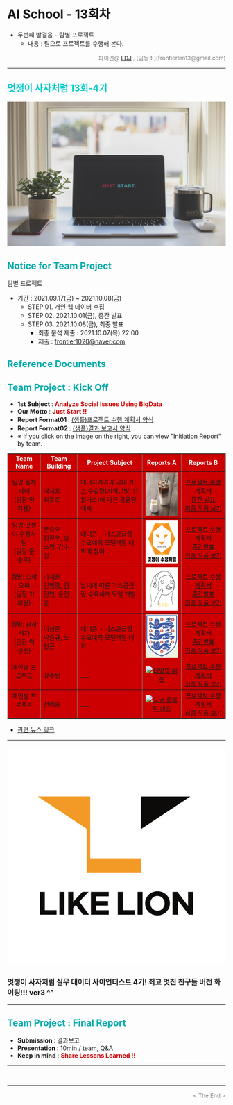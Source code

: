 
# AI School - 13회차
* 두번째 발걸음 - 팀별 프로젝트
  * 내용 : 팀으로 프로젝트를 수행해 본다.

<div align='right'>
    <font size=2 color='gray'>파이썬@ <font color='blue'>
       <a href='https://www.facebook.com/dongjo.lim.7'>LDJ</a>
    </font>, [임동조](frontierlim13@gmail.com)</font></div>
<hr>

<h2><font color="#00CCCC"><b>멋쟁이 사자처럼 13회-4기</b></font></h2>

<img src="./images/just_start.jpg">

## <font color='#00AAAA'>Notice for Team Project</font>

팀별 프로젝트
* 기간 : 2021.09.17(금) ~ 2021.10.08(금)<br>
  * STEP 01. 개인 웹 데이터 수집
  * STEP 02. 2021.10.01(금), 중간 발표<br>
  * STEP 03. 2021.10.08(금), 최종 발표<br>
    * 최종 분석 제출 : 2021.10.07(목) 22:00
	* 제출 : frontier1020@naver.com


## <font color='#00AAAA'>Reference Documents</font>

##  <font color='#00AAAA'>Team Project : Kick Off</font>

- <b>1st Subject </b>: <font color='#CC0000'><b>Analyze Social Issues Using BigData </b></font>
- <b>Our Motto   </b>: <font color='#CC0000'><b> Just Start !! </b></font>
- <b>Report Format01 </b>: <a href="./docu/최종_프로젝트_수행_계획서_양식.docx">(샘플)프로젝트 수행 계획서 양식</a>
- <b>Report Format02 </b>: <a href="./docu/팀별프로젝트수행_결과작성양식.pptx">(샘플)결과 보고서 양식</a>
- ※ If you click on the image on the right, you can view "Initiation Report" by team.


<div align="left">
	<table border=1 bgcolor="#EEEEEE">
		<tr bgcolor="#CC0000">
			<td width="100">
			<div align="center"><font color="#FFFFFF"><b>Team Name</b></font></div>
			</td>
			<td width="100">
			<div align="center"><font color="#FFFFFF"><b>Team Building</b></font></div>
			</td>
			<td width="300">
			<div align="center"><font color="#FFFFFF"><b>Project Subject</b></font></div>
			</td>
			<td width="120">
			<div align="center"><font color="#FFFFFF"><b>Reports A</b></font></div>
			</td>
			<td width="150">
			<div align="center"><font color="#FFFFFF"><b>Reports B</b></font></div>
			</td>
		</tr>
		<tr bgcolor="#CC0000">
			<td>
			<div align="center"> 팀명:돌체라떼 <br/>(팀장:박지용)<br/> 
				<b></b>
			</div>
			</td>
			<td>
				<div align="left"> 박지용 <br/> 최두호 </div>
			</td>
			<td>
				<div align="left"> 에너지가격과 국내 가스 수요량(지역난방, 산업가스)에 다른 공급량 예측 </div>
			</td>
			<td>
				<div align="center"> 
				<a href="./reports/최종_프로젝트_수행_계획서(돌체라떼)_2차.pdf">
					<img src='images/dolce.jpg' width=200 height=100  alt="돌체라떼"></a>
				</div>
			</td>
			<td>
				<div align="center"> 
				<a href="./reports/최종_프로젝트_수행_계획서(돌체라떼)_2차.pdf">프로젝트 수행계획서</a><br>
				<a href="./reports/">중간 발표</a><br>
				<a href="./reports/">최종 작품 보기</a><br>
				</div>
			</td>
		</tr>
		<tr bgcolor="#CC0000">
			<td>
			<div align="center"> 팀명:멋쟁이 수정처럼<br/>(팀장:문승우)<br/> 
				<b></b>
			</div>
			</td>
			<td>
				<div align="left">문승우<br/>정진우, 오소영, 강수정</div>
			</td>
			<td>
				<div align="left"> 데이콘 - 가스공급량 수요예측 모델개발 대회에 참여 </div></td>
			<td>
				<div align="center"> 
				<a href="./reports/최종_프로젝트_수행_계획서(멋쟁이_수정처럼)_2차.pdf">
					<img src='images/likelion_likesujung.png' width=200 height=100  alt="멋쟁이 수정처럼"></a>
				</div>
			</td>
			<td>
				<div align="center"> 
				<a href="./reports/최종_프로젝트_수행_계획서(돌체라떼)_2차.pdf">프로젝트 수행계획서</a><br>
				<a href="./reports/">중간발표</a><br>
				<a href="./reports/">최종 작품 보기</a><br>
				</div>
			</td>
		</tr>
		<tr bgcolor="#CC0000">
			<td>
			<div align="center"> 팀명: 으쌰으쌰 <br/>(팀장:가채원)<br/> 
				<b></b>
			</div>
			</td>
			<td>
				<div align="left"> 가채원 <br/> 김범중, 김진연, 윤진훈 </div>
			</td>
			<td>
				<div align="left"> 날씨에 따른 가스공급량 수요예측 모델 개발 </div></td>
			<td>
				<div align="center"> 
				<a href="./reports/최종_프로젝트_수행_계획서(으쌰으쌰)_2차_20211102.pdf">
					<img src='images/fighting_jin.png' width=200 height=100  alt="으쌰으쌰"></a>
				</div>
			</td>
			<td>
				<div align="center"> 
				<a href="./reports/최종_프로젝트_수행_계획서(돌체라떼)_2차.pdf">프로젝트 수행계획서</a><br>
				<a href="./reports/">중간발표</a><br>
				<a href="./reports/">최종 작품 보기</a><br>
				</div>
			</td>
		</tr>
		<tr bgcolor="#CC0000">
			<td>
			<div align="center"> 팀명: 삼삼사자 <br/>(팀장:이성준)<br/> 
				<b></b>
			</div>
			</td>
			<td>
				<div align="left"> 이성준 <br/> 박승규, 노현곤 </div>
			</td>
			<td>
				<div align="left"> 데이콘 - 가스공급량 수요예측 모델개발 대회 </div></td>
			<td>
				<div align="center" width=150> 
				<a href="./reports/최종_프로젝트_수행_계획서(삼삼사자)_2차_1102.pdf">
					<img src='images/05_33lion.png' width=200 height=100  alt="삼삼사자"></a>
				</div>
			</td>
			<td>
				<div align="center"> 
				<a href="./reports/최종_프로젝트_수행_계획서(삼삼사자)_2차_1102.pdf">프로젝트 수행계획서</a><br>
				<a href="./reports/">중간발표</a><br>
				<a href="./reports/">최종 작품 보기</a><br>
				</div>
			</td>
		</tr>
		<tr bgcolor="#CC0000">
			<td>
			<div align="center"> 개인별 프로젝트 <br/><br/> 
				<b></b>
			</div>
			</td>
			<td>
				<div align="left"> 정수빈 <br/>  </div>
			</td>
			<td>
				<div align="left"> ___ </div></td>
			<td>
				<div align="center" width=150> 
				<a href="./reports/최종_프로젝트_수행_계획서(삼삼사자)_2차_1102.pdf">
					<img src='images/' width=200 height=100  alt="태양열 예측"></a>
				</div>
			</td>
			<td>
				<div align="center"> 
				<a href="./reports/최종_프로젝트_수행_계획서(삼삼사자)_2차_1102.pdf">프로젝트 수행계획서</a><br>
				<a href="./reports/">최종 작품 보기</a><br>
				</div>
			</td>
		</tr>	
		<tr bgcolor="#CC0000">
			<td>
			<div align="center"> 개인별 프로젝트 <br/><br/> 
				<b></b>
			</div>
			</td>
			<td>
				<div align="left"> 전예슬 <br/>  </div>
			</td>
			<td>
				<div align="left"> ___ </div></td>
			<td>
				<div align="center" width=150> 
				<a href="./reports/최종_프로젝트_수행_계획서(삼삼사자)_2차_1102.pdf">
					<img src='images/' width=200 height=100  alt="도쿄 올림픽 예측"></a>
				</div>
			</td>
			<td>
				<div align="center"> 
				<a href="./reports/최종_프로젝트_수행_계획서(삼삼사자)_2차_1102.pdf">프로젝트 수행계획서</a><br>
				<a href="./reports/">최종 작품 보기</a><br>
				</div>
			</td>
		</tr>
	</table>
</div>

<ul>
<li><a href="https://ldjwj.github.io/LikeLion_13th_DataCourse/06_team_project02/news/list_index.html">관련 뉴스 링크</a></li>
</ul>

<hr>

[![Video Label](images/basiclogo_E_H_노션.jpg)](____) 
### 멋쟁이 사자처럼 실무 데이터 사이언티스트 4기!  최고 멋진 친구들 버전 화이팅!!! ver3 ^^


<hr>

##  <font color='#00AAAA'>Team Project : Final Report</font>
- <b>Submission   </b>: 결과보고
- <b>Presentation </b>: 10min / team, Q&A
- <b>Keep in mind </b>: <font color='#CC0000'><b> Share Lessons Learned !! </b></font>
<hr>

<br>
<hr>
<div align='right'><font size=2 color='gray'> &lt; The End &gt; </font></div>
